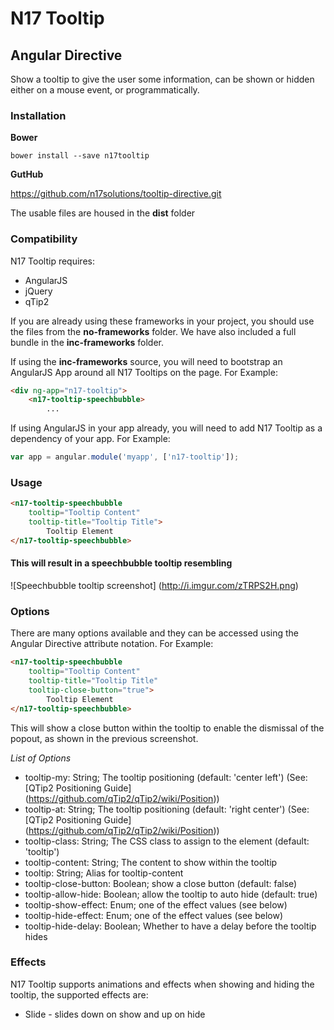 # N17 Tooltip

## Angular Directive

Show a tooltip to give the user some information, can be shown or hidden either on a mouse event, or programmatically.

### Installation

**Bower**

`bower install --save n17tooltip`

**GutHub**

https://github.com/n17solutions/tooltip-directive.git

The usable files are housed in the **dist** folder

### Compatibility

N17 Tooltip requires:
* AngularJS
* jQuery
* qTip2

If you are already using these frameworks in your project, you should use the files from the **no-frameworks** folder. We have also included a full bundle in the **inc-frameworks** folder. 

If using the **inc-frameworks** source, you will need to bootstrap an AngularJS App around all N17 Tooltips on the page. For Example:

```html
<div ng-app="n17-tooltip">
	<n17-tooltip-speechbubble>
		...
```

If using AngularJS in your app already, you will need to add N17 Tooltip as a dependency of your app. For Example:
```javascript
var app = angular.module('myapp', ['n17-tooltip']);
```

### Usage

```html
<n17-tooltip-speechbubble 
	tooltip="Tooltip Content" 
	tooltip-title="Tooltip Title">
		Tooltip Element
</n17-tooltip-speechbubble>
```

#### This will result in a speechbubble tooltip resembling
![Speechbubble tooltip screenshot]
(http://i.imgur.com/zTRPS2H.png)

### Options

There are many options available and they can be accessed using the Angular Directive attribute notation.
For Example:

```html
<n17-tooltip-speechbubble
	tooltip="Tooltip Content"
	tooltip-title="Tooltip Title"
	tooltip-close-button="true">
		Tooltip Element
</n17-tooltip-speechbubble>
```

This will show a close button within the tooltip to enable the dismissal of the popout, as shown in the previous screenshot.

*List of Options*
* tooltip-my:			String; The tooltip positioning (default: 'center left') (See: [QTip2 Positioning Guide] (https://github.com/qTip2/qTip2/wiki/Position))
* tooltip-at: 			String; The tooltip positioning (default: 'right center') (See: [QTip2 Positioning Guide] (https://github.com/qTip2/qTip2/wiki/Position))
* tooltip-class:		String; The CSS class to assign to the element (default: 'tooltip')
* tooltip-content:		String; The content to show within the tooltip
* tooltip:				String; Alias for tooltip-content
* tooltip-close-button:	Boolean; show a close button (default: false)
* tooltip-allow-hide:	Boolean; allow the tooltip to auto hide (default: true)
* tooltip-show-effect:	Enum; one of the effect values (see below)
* tooltip-hide-effect:	Enum; one of the effect values (see below)
* tooltip-hide-delay:	Boolean; Whether to have a delay before the tooltip hides

### Effects
N17 Tooltip supports animations and effects when showing and hiding the tooltip, the supported effects are:
* Slide - slides down on show and up on hide